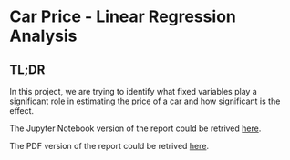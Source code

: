 # Car Price - Linear Regression Analysis

## TL;DR
In this project, we are trying to identify what fixed variables play a significant role in estimating the price of a car and how significant is the effect.

The Jupyter Notebook version of the report could be retrived [here](https://github.com/ruanty/car-price-linear-regression-analysis/blob/main/Linear%20Regression%20Final%20Project%20-%20Car%20Price%20Prediction.ipynb).

The PDF version of the report could be retrived [here](https://github.com/ruanty/car-price-linear-regression-analysis/blob/main/Linear%20Regression%20Final%20Project%20-%20Car%20Price.pdf).
